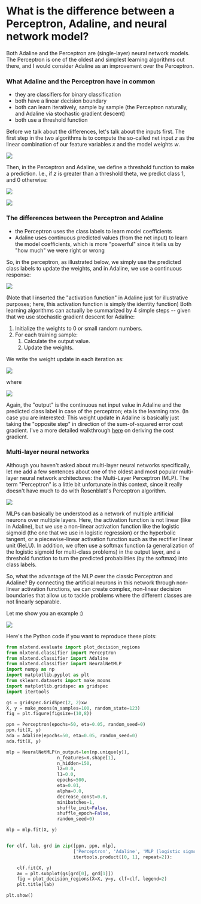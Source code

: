 # What is the difference between a Perceptron, Adaline, and neural network model?

Both Adaline and the Perceptron are (single-layer) neural network models.
The Perceptron is one of the oldest and simplest learning algorithms out there, and I would consider Adaline as an improvement over the Perceptron.


### What Adaline and the Perceptron have in common

- they are classifiers for binary classification
- both have a linear decision boundary
- both can learn iteratively, sample by sample (the Perceptron naturally, and Adaline via stochastic gradient descent)
- both use a threshold function

Before we talk about the differences, let's talk about the inputs first. The first step in the two algorithms is to compute the so-called net input *z* as the linear combination of our feature variables *x* and the model weights *w*.

![](./diff-perceptron-adaline-neuralnet/1.png)


Then, in the Perceptron and Adaline, we define a threshold function to make a prediction. I.e., if *z* is greater than a threshold theta, we predict class 1, and 0 otherwise:

![](./diff-perceptron-adaline-neuralnet/2.png)

![](./diff-perceptron-adaline-neuralnet/3.png)

### The differences between the Perceptron and Adaline

- the Perceptron uses the class labels to learn model coefficients
- Adaline uses continuous predicted values (from the net input) to learn the model coefficients, which is more "powerful" since it tells us by "how much" we were right or wrong

So, in the perceptron, as illustrated below, we simply  use the predicted class labels to update the weights, and in Adaline, we use a continuous response:

![](./diff-perceptron-adaline-neuralnet/4.png)

(Note that I inserted the "activation function" in Adaline just for illustrative purposes; here, this activation function is simply the identity function)
Both learning algorithms can actually be summarized by 4 simple steps -- given that we use stochastic gradient descent for Adaline:

1. Initialize the weights to 0 or small random numbers.
2. For each training sample:
    1. Calculate the output value.
    2. Update the weights.

We write the weight update in each iteration as:

![](./diff-perceptron-adaline-neuralnet/5.png)

where

![](./diff-perceptron-adaline-neuralnet/6.png)


Again, the "output" is the continuous net input value in Adaline and the predicted class label in case of the perceptron; eta is the learning rate.
(In case you are interested: This weight update in Adaline is basically just taking the "opposite step" in direction of the sum-of-squared error cost gradient. I've a more detailed walkthrough [here](http://rasbt.github.io/mlxtend/user_guide/general_concepts/linear-gradient-derivative/) on deriving the cost gradient.


### Multi-layer neural networks

Although you haven't asked about multi-layer neural networks specifically, let me add a few sentences about one of the oldest and most popular multi-layer neural network architectures: the Multi-Layer Perceptron (MLP). The term "Perceptron" is a little bit unfortunate in this context, since it really doesn't have much to do with Rosenblatt's Perceptron algorithm.

![](./diff-perceptron-adaline-neuralnet/7.png)

MLPs can basically be understood as a network of multiple artificial neurons over multiple layers. Here, the activation function is not linear (like in Adaline), but we use a non-linear activation function like the logistic sigmoid (the one that we use in logistic regression) or the hyperbolic tangent, or a piecewise-linear activation function such as the rectifier linear unit (ReLU). In addition, we often use a softmax function (a generalization of the logistic sigmoid for multi-class problems) in the output layer, and a threshold function to turn the predicted probabilities (by the softmax) into class labels.


So, what the advantage of the MLP over the classic Perceptron and Adaline? By connecting the artificial neurons in this network through non-linear activation functions, we can create complex, non-linear decision boundaries that allow us to tackle problems where the different classes are not linearly separable.

Let me show you an example :)


![](./diff-perceptron-adaline-neuralnet/8.png)

Here's the Python code if you want to reproduce these plots:

```Python
from mlxtend.evaluate import plot_decision_regions
from mlxtend.classifier import Perceptron
from mlxtend.classifier import Adaline
from mlxtend.classifier import NeuralNetMLP
import numpy as np
import matplotlib.pyplot as plt
from sklearn.datasets import make_moons
import matplotlib.gridspec as gridspec
import itertools

gs = gridspec.GridSpec(2, 2)xw
X, y = make_moons(n_samples=100, random_state=123)
fig = plt.figure(figsize=(10,8))

ppn = Perceptron(epochs=50, eta=0.05, random_seed=0)
ppn.fit(X, y)
ada = Adaline(epochs=50, eta=0.05, random_seed=0)
ada.fit(X, y)

mlp = NeuralNetMLP(n_output=len(np.unique(y)),
                   n_features=X.shape[1],
                   n_hidden=150,
                   l2=0.0,
                   l1=0.0,
                   epochs=500,
                   eta=0.01,
                   alpha=0.0,
                   decrease_const=0.0,
                   minibatches=1,
                   shuffle_init=False,
                   shuffle_epoch=False,
                   random_seed=0)

mlp = mlp.fit(X, y)


for clf, lab, grd in zip([ppn, ppn, mlp],
                         ['Perceptron', 'Adaline', 'MLP (logistic sigmoid)'],
                         itertools.product([0, 1], repeat=2)):

    clf.fit(X, y)
    ax = plt.subplot(gs[grd[0], grd[1]])
    fig = plot_decision_regions(X=X, y=y, clf=clf, legend=2)
    plt.title(lab)

plt.show()
```
